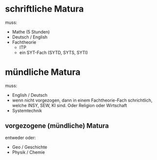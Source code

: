 # schriftliche Matura

muss:

- Mathe (5 Stunden)
- Deutsch / English
- Fachtheorie
	- ITP
	- ein SYT-Fach (SYTD, SYTS, SYTI)

# mündliche Matura

muss:

- English / Deutsch
- wenn nicht vorgezogen, dann in einem Fachtheorie-Fach schrichtlich, welche INSY, SEW, KI sind. Oder Religion oder Wirtschaft
- Systemtechnik

## vorgezogene (mündliche) Matura

entweder oder:

- Geo / Geschichte
- Physik / Chemie
